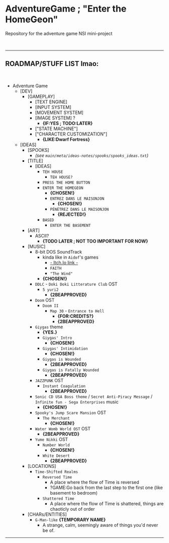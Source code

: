 # AdventureGame ; "Enter the HomeGeon"
Repository for the adventure game NSI mini-project

&nbsp;

---

## ROADMAP/STUFF LIST lmao:
&nbsp;

- Adventure Game
  - [DEV]
    - [GAMEPLAY]
      - [TEXT ENGINE]
      - [INPUT SYSTEM]
      - [MOVEMENT SYSTEM]
      - [IMAGE SYSTEM] ?
        - **{IF:YES ; TODO:LATER}**
      - ["STATE MACHINE"]
      - ["CHARACTER CUSTOMIZATION"]
        - **{LIKE:Dwarf Fortress}**
  - [IDEAS]
    - [SPOOKS]
      - *(see `main/meta/ideas-notes/spooks/spooks_ideas.txt`)*
    - [TITLE]
      - [IDEAS]
        - `TEH HOUSE`
          - `TEH HOUSE?`
        - `PRESS THE HOME BUTTON`
        - `ENTER THE HOMEGEON`
          - **{CHOSEN!}**
          - `ENTREZ DANS LE MAISONJON`
            - **{CHOSEN!}**
          - `PÉNÉTREZ DANS LE MAISONJON`
            - **{REJECTED!}**
        - `BASED`
          - `ENTER THE BASEMENT`
        <!--- "[insert chemical element here]" -->
    - [ART]
      - ASCII?
        - **{TODO LATER ; NOT TOO IMPORTANT FOR NOW}**
    - [MUSIC]
      - 8-bit DOS SoundTrack
        - kinda like in `Aidof`'s games
          - [- Itch.Io link -](https://airdorf.itch.io/)
          - `FAITH`
          - `"The Wind"`
        - **{CHOSEN!}**
      - `DDLC` - `Doki Doki Litterature Club` OST
        - `5 yuri2`
          - **{2BEAPPROVED}**
      - `Doom` OST
        - `Doom II`
          - `Map 30` - `Entrance to Hell`
            - **{FOR:CREDITS?}**
            - **{2BEAPPROVED}**
      - `Giygas` theme
        - **{YES.}**
        - `Giygas' Intro`
          - **{CHOSEN!}**
        - `Giygas' Intimidation`
          - **{CHOSEN!}**
        - `Giygas is Wounded`
          - **{2BEAPPROVED}**
        - `Giygas is Fatally Wounded`
          - **{2BEAPPROVED}**
        <!--- **{TODO:Lower Floors}** -->
      - `JAZZPUNK` OST
        - `Instant Coagulation`
          - **{2BEAPPROVED}**
      - `Sonic CD USA Boss theme` / `Secret Anti-Piracy Message` / `Infinite fun - Sega Enterprises` music
        - **{CHOSEN!}**
      - `Spooky's Jump Scare Mansion` OST
        - `The Merchant`
          - **{CHOSEN!}**
      - `Water Womb World OST` OST
        - **{2BEAPPROVED}**
      - `Yume Nikki` OST
        - `Number World`
          - **{CHOSEN!}**
        - `White Desert`
          - **{2BEAPPROVED}**
    - [LOCATIONS]
      - `Time-Shifted Realms`
        - `Reversed Time`
          - A place where the flow of Time is reversed
          - ?GAME:Go back from the last step to the first one (like basement to bedroom)
        - `Shattered Time`
          - A place where the flow of Time is shattered, things are chaoticly out of order
    - [CHARs/ENTITIES]
      - `G-Man-like` **{TEMPORARY NAME}**
        - A strange, calm, seemingly aware of things you'd never be of.

---